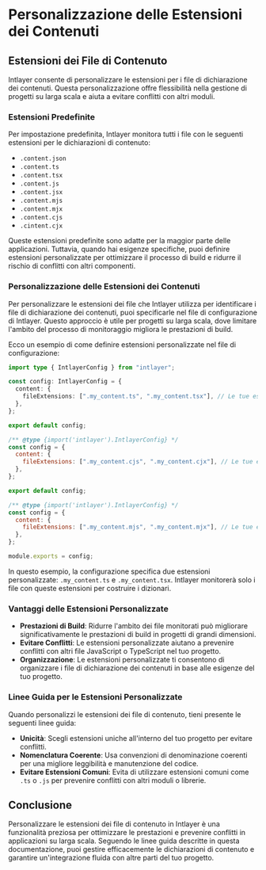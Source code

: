 # Personalizzazione delle Estensioni dei Contenuti

## Estensioni dei File di Contenuto

Intlayer consente di personalizzare le estensioni per i file di dichiarazione dei contenuti. Questa personalizzazione offre flessibilità nella gestione di progetti su larga scala e aiuta a evitare conflitti con altri moduli.

### Estensioni Predefinite

Per impostazione predefinita, Intlayer monitora tutti i file con le seguenti estensioni per le dichiarazioni di contenuto:

- `.content.json`
- `.content.ts`
- `.content.tsx`
- `.content.js`
- `.content.jsx`
- `.content.mjs`
- `.content.mjx`
- `.content.cjs`
- `.cintent.cjx`

Queste estensioni predefinite sono adatte per la maggior parte delle applicazioni. Tuttavia, quando hai esigenze specifiche, puoi definire estensioni personalizzate per ottimizzare il processo di build e ridurre il rischio di conflitti con altri componenti.

### Personalizzazione delle Estensioni dei Contenuti

Per personalizzare le estensioni dei file che Intlayer utilizza per identificare i file di dichiarazione dei contenuti, puoi specificarle nel file di configurazione di Intlayer. Questo approccio è utile per progetti su larga scala, dove limitare l'ambito del processo di monitoraggio migliora le prestazioni di build.

Ecco un esempio di come definire estensioni personalizzate nel file di configurazione:

```typescript fileName="intlayer.config.ts" codeFormat="typescript"
import type { IntlayerConfig } from "intlayer";

const config: IntlayerConfig = {
  content: {
    fileExtensions: [".my_content.ts", ".my_content.tsx"], // Le tue estensioni personalizzate
  },
};

export default config;
```

```javascript fileName="intlayer.config.mjs" codeFormat="esm"
/** @type {import('intlayer').IntlayerConfig} */
const config = {
  content: {
    fileExtensions: [".my_content.cjs", ".my_content.cjx"], // Le tue estensioni personalizzate
  },
};

export default config;
```

```javascript fileName="intlayer.config.cjs" codeFormat="commonjs"
/** @type {import('intlayer').IntlayerConfig} */
const config = {
  content: {
    fileExtensions: [".my_content.mjs", ".my_content.mjx"], // Le tue estensioni personalizzate
  },
};

module.exports = config;
```

In questo esempio, la configurazione specifica due estensioni personalizzate: `.my_content.ts` e `.my_content.tsx`. Intlayer monitorerà solo i file con queste estensioni per costruire i dizionari.

### Vantaggi delle Estensioni Personalizzate

- **Prestazioni di Build**: Ridurre l'ambito dei file monitorati può migliorare significativamente le prestazioni di build in progetti di grandi dimensioni.
- **Evitare Conflitti**: Le estensioni personalizzate aiutano a prevenire conflitti con altri file JavaScript o TypeScript nel tuo progetto.
- **Organizzazione**: Le estensioni personalizzate ti consentono di organizzare i file di dichiarazione dei contenuti in base alle esigenze del tuo progetto.

### Linee Guida per le Estensioni Personalizzate

Quando personalizzi le estensioni dei file di contenuto, tieni presente le seguenti linee guida:

- **Unicità**: Scegli estensioni uniche all'interno del tuo progetto per evitare conflitti.
- **Nomenclatura Coerente**: Usa convenzioni di denominazione coerenti per una migliore leggibilità e manutenzione del codice.
- **Evitare Estensioni Comuni**: Evita di utilizzare estensioni comuni come `.ts` o `.js` per prevenire conflitti con altri moduli o librerie.

## Conclusione

Personalizzare le estensioni dei file di contenuto in Intlayer è una funzionalità preziosa per ottimizzare le prestazioni e prevenire conflitti in applicazioni su larga scala. Seguendo le linee guida descritte in questa documentazione, puoi gestire efficacemente le dichiarazioni di contenuto e garantire un'integrazione fluida con altre parti del tuo progetto.
